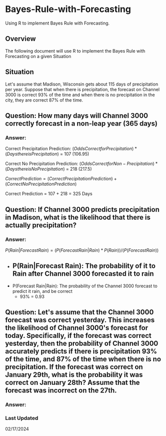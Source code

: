 # Bayes-Rule-with-Forecasting
Using R to implement Bayes Rule with Forecasting.

## Overview
The following document will use R to implement the Bayes Rule with Forecasting on a given Situation

## Situation
Let's assume that Madison, Wisconsin gets about 115 days of precipitation per year. Suppose that when there is precipitation, the forecast on Channel 3000 is correct 93% of the time and when there is no precipitation in the city, they are correct 87% of the time.

## Question: How many days will Channel 3000 correctly forecast in a non-leap year (365 days)

### Answer:
Correct Precipitation Prediction: $`(Odds Correct for Precipitation) * (Days there is Precipitation)`$ = 107 (106.95)

Correct No Precipitation Prediction: $`(Odds Correct for Non-Precipitation) * (Days there is No Precipitation)`$ = 218 (217.5)

$`Correct Prediction = (Correct Precipitation Prediction) + (Correct No Precipitation Prediction)`$

Correct Prediction = 107 + 218 = 325 Days

## Question: If Channel 3000 predicts precipitation in Madison, what is the likelihood that there is actually precipitation?

### Answer:

$`P(Rain|Forecast Rain) = (P(Forecast Rain|Rain) * P(Rain)) / (P(Forecast Rain))`$

- P(Rain|Forecast Rain): The probability of it to Rain after Channel 3000 forecasted it to rain
  - 
- P(Forecast Rain|Rain): The probability of the Channel 3000 forecast to predict it rain, and be correct
  - 93% = 0.93



## Question: Let's assume that the Channel 3000 forecast was correct yesterday. This increases the likelihood of Channel 3000's forecast for today. Specifically, if the forecast was correct yesterday, then the probability of Channel 3000 accurately predicts if there is precipitation 93% of the time, and 87% of the time when there is no precipitation. If the forecast was correct on January 29th, what is the probability it was correct on January 28th? Assume that the forecast was incorrect on the 27th.

### Answer:


### Last Updated
02/17/2024
